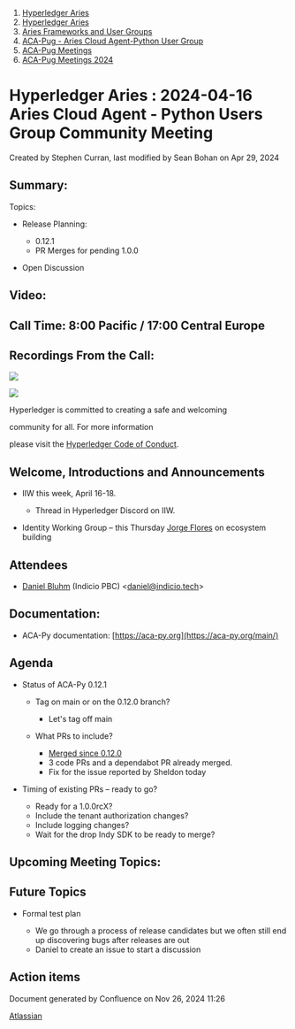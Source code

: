 1. [Hyperledger Aries](index.html)
2. [Hyperledger Aries](Hyperledger-Aries_18481154.html)
3. [Aries Frameworks and User Groups](Aries-Frameworks-and-User-Groups_18481290.html)
4. [ACA-Pug - Aries Cloud Agent-Python User Group](ACA-Pug---Aries-Cloud-Agent-Python-User-Group_18484248.html)
5. [ACA-Pug Meetings](ACA-Pug-Meetings_18484272.html)
6. [ACA-Pug Meetings 2024](ACA-Pug-Meetings-2024_18519005.html)

# Hyperledger Aries : 2024-04-16 Aries Cloud Agent - Python Users Group Community Meeting

Created by Stephen Curran, last modified by Sean Bohan on Apr 29, 2024

## Summary:

Topics:

- Release Planning:
  
  - 0.12.1
  - PR Merges for pending 1.0.0
- Open Discussion

## **Video:**

## **Call Time**: 8:00 Pacific / 17:00 Central Europe

## Recordings From the Call:

![](https://wiki.hyperledger.org/download/attachments/29034696/Antitrustnotice.png?version=1&modificationDate=1581695654000&api=v2)

![](https://wiki.hyperledger.org/download/attachments/2392771/welcome.png?version=2&modificationDate=1572450107000&api=v2)

Hyperledger is committed to creating a safe and welcoming

community for all. For more information

please visit the [Hyperledger Code of Conduct](https://lf-hyperledger.atlassian.net/wiki/display/HYP/Hyperledger+Code+of+Conduct).

## Welcome, Introductions and Announcements

- IIW this week, April 16-18.
  
  - Thread in Hyperledger Discord on IIW.
- Identity Working Group – this Thursday [Jorge Flores](https://lf-hyperledger.atlassian.net/wiki/people/5c3f9ebb8ee3ae5b8b08422f?ref=confluence) on ecosystem building

## Attendees

- [Daniel Bluhm](https://lf-hyperledger.atlassian.net/wiki/people/712020:c322d585-d6d2-4479-a990-b91fac45db1c?ref=confluence) (Indicio PBC) &lt;daniel@indicio.tech&gt;

## Documentation:

- ACA-Py documentation: [https://aca-py.org](https://aca-py.org/main/)

## Agenda

- Status of ACA-Py 0.12.1
  
  - Tag on main or on the 0.12.0 branch?
    
    - Let's tag off main
  - What PRs to include?
    
    - [Merged since 0.12.0](https://github.com/hyperledger/aries-cloudagent-python/pulls?q=is%3Apr%20is%3Amerged%20merged%3A%3E2024-04-11)
    - 3 code PRs and a dependabot PR already merged.
    - Fix for the issue reported by Sheldon today
- Timing of existing PRs – ready to go?
  
  - Ready for a 1.0.0rcX?
  - Include the tenant authorization changes?
  - Include logging changes?
  
  <!--THE END-->
  
  - Wait for the drop Indy SDK to be ready to merge?

## Upcoming Meeting Topics:

## Future Topics

- Formal test plan
  
  - We go through a process of release candidates but we often still end up discovering bugs after releases are out
  - Daniel to create an issue to start a discussion

## Action items

Document generated by Confluence on Nov 26, 2024 11:26

[Atlassian](http://www.atlassian.com/)
